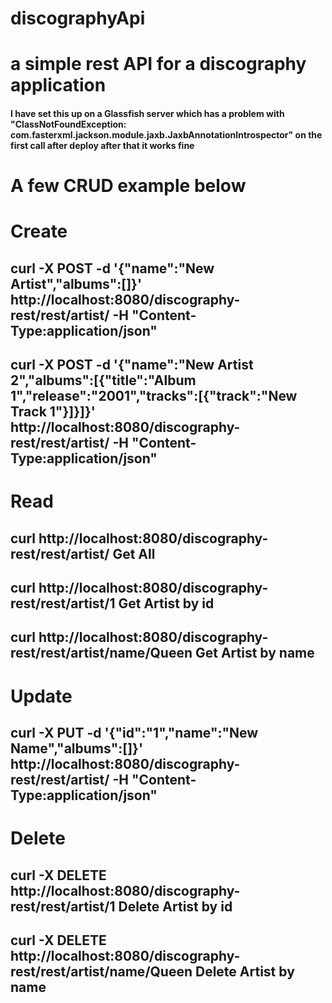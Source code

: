 # discographyApi

# a simple rest API for a discography application

#### I have set this up on a Glassfish server which has a problem with "ClassNotFoundException: com.fasterxml.jackson.module.jaxb.JaxbAnnotationIntrospector" on the first call after deploy after that it works fine 

# A few CRUD example below

# Create 
## curl -X POST -d '{"name":"New Artist","albums":[]}' http://localhost:8080/discography-rest/rest/artist/ -H "Content-Type:application/json"
## curl -X POST -d '{"name":"New Artist 2","albums":[{"title":"Album 1","release":"2001","tracks":[{"track":"New Track 1"}]}]}' http://localhost:8080/discography-rest/rest/artist/ -H "Content-Type:application/json"

# Read
## curl http://localhost:8080/discography-rest/rest/artist/				Get All
## curl http://localhost:8080/discography-rest/rest/artist/1				Get Artist by id
## curl http://localhost:8080/discography-rest/rest/artist/name/Queen		Get Artist by name

# Update
## curl -X PUT -d '{"id":"1","name":"New Name","albums":[]}' http://localhost:8080/discography-rest/rest/artist/ -H "Content-Type:application/json"

# Delete
## curl -X DELETE http://localhost:8080/discography-rest/rest/artist/1  		Delete Artist by id
## curl -X DELETE http://localhost:8080/discography-rest/rest/artist/name/Queen  Delete Artist by name
